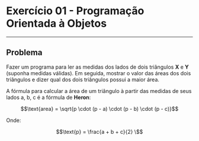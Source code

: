 # Exercício 01 - Programação Orientada à Objetos
---
## Problema
Fazer um programa para ler as medidas dos lados de dois triângulos **X** e **Y** (suponha medidas válidas).
Em seguida, mostrar o valor das áreas dos dois triângulos e dizer qual dos dois triângulos possui a maior área.

A fórmula para calcular a área de um triângulo à partir das medidas de seus lados a, b, c é a fórmula de **Heron**:
```math
\text{area} = \sqrt{p \cdot (p - a) \cdot (p - b) \cdot (p - c)}
```
Onde:
```math
\text{p} = \frac{a + b + c}{2} \
```
